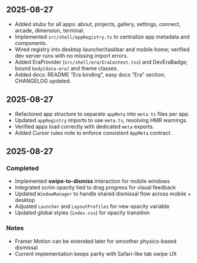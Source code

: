 ## 2025-08-27
- Added stubs for all apps: about, projects, gallery, settings, connect, arcade, dimension, terminal.
- Implemented `src/shell/appRegistry.ts` to centralize app metadata and components.
- Wired registry into desktop launcher/taskbar and mobile home; verified dev server runs with no missing import errors.
- Added EraProvider (`src/shell/era/EraContext.tsx`) and DevEraBadge; bound `body[data-era]` and theme classes.
 - Added docs: README “Era binding”, easy docs “Era” section; CHANGELOG updated.

## 2025-08-27
- Refactored app structure to separate `appMeta` into `meta.ts` files per app.  
- Updated `appRegistry` imports to use `meta.ts`, resolving HMR warnings.  
- Verified apps load correctly with dedicated `meta` exports.  
- Added Cursor rules note to enforce consistent `AppMeta` contract.  

## 2025-08-27

### Completed
- Implemented **swipe-to-dismiss** interaction for mobile windows  
- Integrated scrim opacity tied to drag progress for visual feedback  
- Updated `WindowManager` to handle shared dismissal flow across mobile + desktop  
- Adjusted `Launcher` and `LayoutProfiles` for new opacity variable  
- Updated global styles (`index.css`) for opacity transition  

### Notes
- Framer Motion can be extended later for smoother physics-based dismissal  
- Current implementation keeps parity with Safari-like tab swipe UX  
